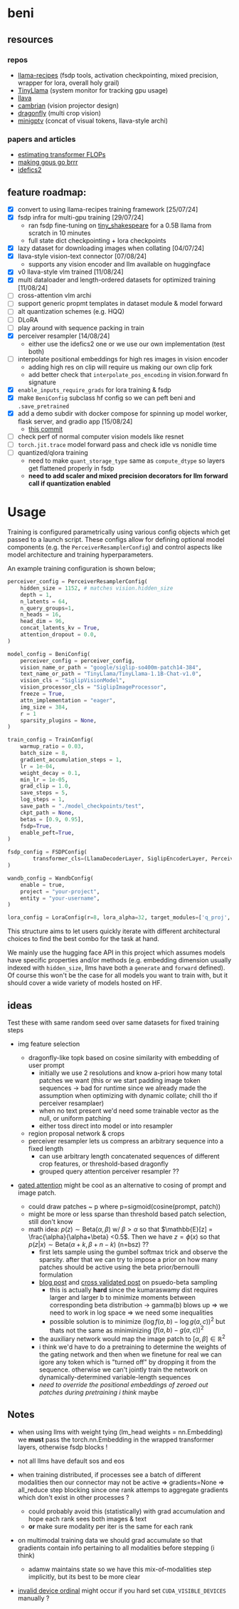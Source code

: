 # beni 
## resources
### repos
* [llama-recipes](https://github.com/meta-llama/llama-recipes) (fsdp tools, activation checkpointing, mixed precision, wrapper for lora, overall holy grail)
* [TinyLlama](https://github.com/jzhang38/TinyLlama) (system monitor for tracking gpu usage)
* [llava](https://github.com/haotian-liu/LLaVA) 
* [cambrian](https://github.com/cambrian-mllm/cambrian) (vision projector design)
* [dragonfly](https://github.com/togethercomputer/Dragonfly) (multi crop vision)
* [minigptv](https://github.com/Vision-CAIR/MiniGPT-4) (concat of visual tokens, llava-style archi)

### papers and articles 
* [estimating transformer FLOPs](https://www.adamcasson.com/posts/transformer-flops)
* [making gpus go brrr](https://horace.io/brrr_intro.html)
* [idefics2](https://arxiv.org/pdf/2405.02246)

## feature roadmap:
* [x] convert to using llama-recipes training framework [25/07/24]
* [x] fsdp infra for multi-gpu training [29/07/24]
    * ran fsdp fine-tuning on [tiny_shakespeare](https://huggingface.co/datasets/karpathy/tiny_shakespeare) for a 0.5B llama from scratch in 10 minutes
    * full state dict checkpointing + lora checkpoints 
* [x] lazy dataset for downloading images when collating [04/07/24]
* [x] llava-style vision-text connector [07/08/24]
    * supports any vision encoder and llm available on huggingface
* [x] v0 llava-style vlm trained [11/08/24]
* [x] multi dataloader and length-ordered datasets for optimized training [11/08/24]
* [ ] cross-attention vlm archi 
* [ ] support generic propmt templates in dataset module & model forward
* [ ] alt quantization schemes (e.g. HQQ) 
* [ ] DLoRA 
* [ ] play around with sequence packing in train
* [x] perceiver resampler [14/08/24]
    * either use the idefics2 one or we use our own implementation (test both) 
* [ ] interpolate positional embeddings for high res images in vision encoder
    * adding high res on clip will require us making our own clip fork
    * add better check that `interpolate_pos_encoding` in vision.forward fn signature
* [x] `enable_inputs_require_grads` for lora training & fsdp 
* [x] make `BeniConfig` subclass hf config so we can peft beni and `.save_pretrained`
* [x] add a demo subdir with docker compose for spinning up model worker, flask server, and gradio app [15/08/24]
    * [this commit](https://github.com/Deepomatic/vlm_dev/commit/ffc2e11e57aaac8ec63679978cbedef44bba3e41)
* [ ] check perf of normal computer vision models like resnet
* [ ] `torch.jit.trace` model forward pass and check idle vs nonidle time 
* [ ] quantized/qlora training
    * need to make `quant_storage_type` same as `compute_dtype` so layers get flattened properly in fsdp
    * **need to add scaler and mixed precision decorators for llm forward call if quantization enabled**

# Usage
Training is configured parametrically using various config objects which get passed to a launch script. These configs allow for defining optional model components (e.g. the `PerceiverResamplerConfig`) and control aspects like model architecture and training hyperparameters.

An example training configuration is shown below;

```python
perceiver_config = PerceiverResamplerConfig(
    hidden_size = 1152, # matches vision.hidden_size
    depth = 1, 
    n_latents = 64,
    n_query_groups=1,
    n_heads = 16,
    head_dim = 96,
    concat_latents_kv = True,
    attention_dropout = 0.0,
)

model_config = BeniConfig(
    perceiver_config = perceiver_config,
    vision_name_or_path = "google/siglip-so400m-patch14-384",
    text_name_or_path = "TinyLlama/TinyLlama-1.1B-Chat-v1.0",
    vision_cls = "SiglipVisionModel",
    vision_processor_cls = "SiglipImageProcessor",
    freeze = True,
    attn_implementation = "eager",
    img_size = 384,
    r = 1
    sparsity_plugins = None,
)

train_config = TrainConfig(
    warmup_ratio = 0.03,
    batch_size = 8,
    gradient_accumulation_steps = 1,
    lr = 1e-04,
    weight_decay = 0.1,
    min_lr = 1e-05,
    grad_clip = 1.0,
    save_steps = 5,
    log_steps = 1,
    save_path = "./model_checkpoints/test",
    ckpt_path = None,
    betas = [0.9, 0.95],
    fsdp=True,
    enable_peft=True,
)

fsdp_config = FSDPConfig(
        transformer_cls=(LlamaDecoderLayer, SiglipEncoderLayer, PerceiverResampler), 
)

wandb_config = WandbConfig(
    enable = true,
    project = "your-project",
    entity = "your-username",
)

lora_config = LoraConfig(r=8, lora_alpha=32, target_modules=['q_proj', 'k_proj', 'v_proj', 'o_proj'], bias = 'none')
```

This structure aims to let users quickly iterate with different architectural choices to find the best combo for the task at hand. 

We mainly use the hugging face API in this project which assumes models have specific properties and/or methods (e.g. embedding dimension usually indexed with `hidden_size`, llms have both a `generate` and `forward` defined). Of course this won't be the case for all models you want to train with, but it should cover a wide variety of models hosted on HF.

## ideas
Test these with same random seed over same datasets for fixed training steps
* img feature selection
    * dragonfly-like topk based on cosine similarity with embedding of user prompt 
        * initially we use 2 resolutions and know a-priori how many total patches we want (this or we start padding image token sequences -> bad for runtime since we already made the assumption when optimizing with dynamic collate; chill tho if perceiver resamplaer)
        * when no text present we'd need some trainable vector as the null, or uniform patching 
        * either toss direct into model or into resampler
    * region proposal network & crops
    * perceiver resampler lets us compress an arbitrary sequence into a fixed length 
        * can use arbitrary length concatenated sequences of different crop features, or threshold-based dragonfly 
        * grouped query attention perceiver resampler ??
        
* [gated attention](https://arxiv.org/pdf/1912.00349) might be cool as an alternative to cosing of prompt and image patch. 
    * could draw patches ~ p where p=sigmoid(cosine(prompt, patch))
    * might be more or less sparse than threshold based patch selection, still don't know
    * math idea: $p(z) \sim \text{Beta}(\alpha, \beta)$ w/ $\beta > \alpha$ so that $\mathbb{E}[z] = \frac{\alpha}{\alpha+\beta} <0.5$. Then we have $z = \phi(x)$ so that $p(z|x)\sim \text{Beta}(\alpha+k, \beta+n-k)$ (n=bsz) ??
        * first lets sample using the gumbel softmax trick and observe the sparsity. after that we can try to impose a prior on how many patches should be active using the beta prior/bernoulli formulation 
        * [blog post](https://www.johndcook.com/blog/2009/11/24/kumaraswamy-distribution/) and [cross validated post](https://stats.stackexchange.com/questions/51820/fast-approximation-to-inverse-beta-cdf) on psuedo-beta sampling
            * this is actually **hard** since the kumaraswamy dist requires larger and larger b to minimize moments between corresponding beta distribution -> gamma(b) blows up => we need to work in log space => we need some inequalities
            * possible solution is to minimize $(\log{f(a,b)}-\log{g(a,c)})^{2}$ but thats not the same as miniminizing $(f(a,b)-g(a,c))^{2}$
        * the auxiliary network would map the image patch to $[\alpha, \beta] \in \mathbb{R}^{2}$
        * i think we'd have to do a pretraining to determine the weights of the gating network and then when we finetune for real we can igore any token which is "turned off" by dropping it from the sequence. otherwise we can't jointly train the network on dynamically-determined variable-length sequences 
        * *need to override the positional embeddings of zeroed out patches during pretraining i think* maybe

        

        

        

## Notes
* when using llms with weight tying (lm_head weights = nn.Embedding) we **must** pass the torch.nn.Embedding in the wrapped transformer layers, otherwise fsdp blocks !
* not all llms have default sos and eos
* when training distributed, if processes see a batch of different modalities then our connector may not be active => gradients=None => all_reduce step blocking since one rank attemps to aggregate gradients which don't exist in other processes ?
    * could probably avoid this (statistically) with grad accumulation and hope each rank sees both images & text
    * **or** make sure modality per iter is the same for each rank
* on multimodal training data we should grad accumulate so that gradients contain info pertaining to all modalities before stepping (i think)
    * adamw maintains state so we have this mix-of-modalities step implicitly, but its best to be more clear

* [invalid device ordinal](https://stackoverflow.com/questions/64334033/how-to-solve-runtimeerror-cuda-error-invalid-device-ordinal) might occur if you hard set `CUDA_VISIBLE_DEVICES` manually ?
